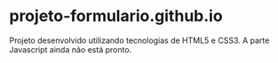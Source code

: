 # projeto-formulario.github.io
Projeto desenvolvido utilizando tecnologias de HTML5 e CSS3. A parte Javascript ainda não está pronto. 
